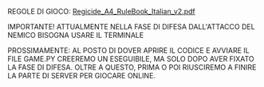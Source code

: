 REGOLE DI GIOCO:
[Regicide_A4_RuleBook_Italian_v2.pdf](https://github.com/Zucca-69/Gioco_bello/files/15263857/Regicide_A4_RuleBook_Italian_v2.pdf)


IMPORTANTE!
ATTUALMENTE NELLA FASE DI DIFESA DALL'ATTACCO DEL NEMICO BISOGNA USARE IL TERMINALE

PROSSIMAMENTE:
AL POSTO DI DOVER APRIRE IL CODICE E AVVIARE IL FILE GAME.PY CREEREMO UN ESEGUIBILE, MA SOLO DOPO AVER FIXATO LA FASE DI DIFESA.
OLTRE A QUESTO, PRIMA O POI RIUSCIREMO A FINIRE LA PARTE DI SERVER PER GIOCARE ONLINE.
